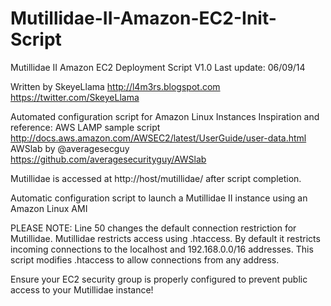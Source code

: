 Mutillidae-II-Amazon-EC2-Init-Script
====================================
Mutillidae II Amazon EC2 Deployment Script V1.0
Last update: 06/09/14

Written by SkeyeLlama 
	http://l4m3rs.blogspot.com
	https://twitter.com/SkeyeLlama

Automated configuration script for Amazon Linux Instances
Inspiration and reference:
	AWS LAMP sample script http://docs.aws.amazon.com/AWSEC2/latest/UserGuide/user-data.html
	AWSlab by @averagesecguy https://github.com/averagesecurityguy/AWSlab

Mutillidae is accessed at http://host/mutillidae/ after script completion.

Automatic configuration script to launch a Mutillidae II instance using an Amazon Linux AMI

PLEASE NOTE: Line 50 changes the default connection restriction for Mutillidae.
Mutillidae restricts access using .htaccess. By default it restricts incoming connections to 
the localhost and 192.168.0.0/16 addresses. This script modifies .htaccess to allow connections
from any address. 

Ensure your EC2 security group is properly configured to prevent public access to your Mutillidae instance! 
